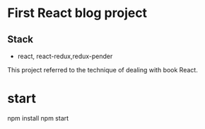 # First React blog project


## Stack
- react, react-redux,redux-pender



This project referred to the technique of dealing with book React.

# start
npm install
npm start

